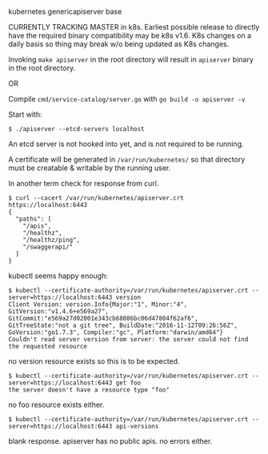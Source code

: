 

kubernetes genericapiserver base

CURRENTLY TRACKING MASTER in k8s. Earliest possible release to
directly have the required binary compatibility may be k8s v1.6. K8s
changes on a daily basis so thing may break w/o being updated as K8s
changes.


Invoking `make apiserver` in the root directory will result in `apiserver` binary in the root directory.

OR

Compile `cmd/service-catalog/server.go` with `go build -o apiserver -v`



Start with:
```
$ ./apiserver --etcd-servers localhost
```
An etcd server is not hooked into yet, and is not required to be running.

A certificate will be generated in `/var/run/kubernetes/` so that directory must be creatable & writable by the running user.

In another term check for response from curl.
```
$ curl --cacert /var/run/kubernetes/apiserver.crt https://localhost:6443
{
  "paths": [
    "/apis",
    "/healthz",
    "/healthz/ping",
    "/swaggerapi/"
  ]
}
```

kubectl seems happy enough:
```
$ kubectl --certificate-authority=/var/run/kubernetes/apiserver.crt --server=https://localhost:6443 version
Client Version: version.Info{Major:"1", Minor:"4", GitVersion:"v1.4.6+e569a27", GitCommit:"e569a27d02001e343cb68086bc06d47804f62af6", GitTreeState:"not a git tree", BuildDate:"2016-11-12T09:26:56Z", GoVersion:"go1.7.3", Compiler:"gc", Platform:"darwin/amd64"}
Couldn't read server version from server: the server could not find the requested resource
```
no version resource exists so this is to be expected.

```
$ kubectl --certificate-authority=/var/run/kubernetes/apiserver.crt --server=https://localhost:6443 get foo
the server doesn't have a resource type "foo"
```
no foo resource exists either.

```
$ kubectl --certificate-authority=/var/run/kubernetes/apiserver.crt --server=https://localhost:6443 api-versions
```
blank response. apiserver has no public apis. no errors either.
```



